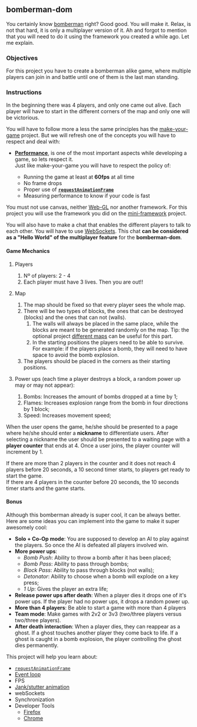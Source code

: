 ## bomberman-dom

You certainly know [bomberman](https://en.wikipedia.org/wiki/Bomberman) right? Good good. You will make it. Relax, is not that hard, it is only a multiplayer version of it. Ah and forgot to mention that you will need to do it using the framework you created a while ago. Let me explain.

### Objectives

For this project you have to create a bomberman alike game, where multiple players can join in and battle until one of them is the last man standing.

### Instructions

In the beginning there was 4 players, and only one came out alive. Each player will have to start in the different corners of the map and only one will be victorious.

You will have to follow more a less the same principles has the [make-your-game](../make-your-game/README.md) project. But we will refresh one of the concepts you will have to respect and deal with:

- [**Performance**](../good-practices/README.md), is one of the most important aspects while developing a game, so lets respect it.\
   Just like make-your-game you will have to respect the policy of:

  - Running the game at least at **60fps** at all time
  - No frame drops
  - Proper use of [**`requestAnimationFrame`**](https://developer.mozilla.org/en-US/docs/Web/API/window/requestAnimationFrame)
  - Measuring performance to know if your code is fast

You must not use canvas, neither [Web-GL](https://get.webgl.org/) nor another framework. For this project you will use the framework you did on the [mini-framework](../mini-framework/) project.

You will also have to make a chat that enables the different players to talk to each other. You will have to use [WebSockets](https://developer.mozilla.org/en-US/docs/Web/API/WebSockets_API). This chat **can be considered as a "Hello World" of the multiplayer feature** for the **bomberman-dom**.

#### Game Mechanics

1. Players

   1. Nº of players: 2 - 4
   2. Each player must have 3 lives. Then you are out!!

2. Map

   1. The map should be fixed so that every player sees the whole map.
   2. There will be two types of blocks, the ones that can be destroyed (blocks) and the ones that can not (walls).
      1. The walls will always be placed in the same place, while the blocks are meant to be generated randomly on the map. Tip: the optional project [different maps](../make-your-game/different-maps/README.md) can be useful for this part.
      2. In the starting positions the players need to be able to survive. For example: if the players place a bomb, they will need to have space to avoid the bomb explosion.
   3. The players should be placed in the corners as their starting positions.

3. Power ups (each time a player destroys a block, a random power up may or may not appear):

   1. Bombs: Increases the amount of bombs dropped at a time by 1;
   2. Flames: Increases explosion range from the bomb in four directions by 1 block;
   3. Speed: Increases movement speed;

When the user opens the game, he/she should be presented to a page where he/she should enter a **nickname** to differentiate users. After selecting a nickname the user should be presented to a waiting page with a **player counter** that ends at 4. Once a user joins, the player counter will increment by 1.

If there are more than 2 players in the counter and it does not reach 4 players before 20 seconds, a 10 second timer starts, to players get ready to start the game.\
If there are 4 players in the counter before 20 seconds, the 10 seconds timer starts and the game starts.

#### Bonus

Although this bomberman already is super cool, it can be always better. Here are some ideas you can implement into the game to make it super awesomely cool:

- **Solo + Co-Op mode**: You are supposed to develop an AI to play against the players. So once the AI is defeated all players involved win.
- **More power ups**:
  - _Bomb Push_: Ability to throw a bomb after it has been placed;
  - _Bomb Pass_: Ability to pass through bombs;
  - _Block Pass_: Ability to pass through blocks (not walls);
  - _Detonator_: Ability to choose when a bomb will explode on a key press;
  - _1 Up_: Gives the player an extra life;
- **Release power ups after death**: When a player dies it drops one of it's power ups. If the player had no power ups, it drops a random power up.
- **More than 4 players**: Be able to start a game with more than 4 players
- **Team mode**: Make games with 2v2 or 3v3 (two/three players versus two/three players).
- **After death interaction**: When a player dies, they can reappear as a ghost. If a ghost touches another player they come back to life. If a ghost is caught in a bomb explosion, the player controlling the ghost dies permanently.

This project will help you learn about:

- [`requestAnimationFrame`](https://developer.mozilla.org/en-US/docs/Web/API/window/requestAnimationFrame)
- [Event loop](https://developer.mozilla.org/en-US/docs/Web/JavaScript/EventLoop)
- FPS
- [Jank/stutter animation](https://murtada.nl/blog/going-jank-free-achieving-60-fps-smooth-websites)
- webSockets
- Synchronization
- Developer Tools
  - [Firefox](https://developer.mozilla.org/en-US/docs/Learn/Common_questions/What_are_browser_developer_tools)
  - [Chrome](https://developers.google.com/web/tools/chrome-devtools)

